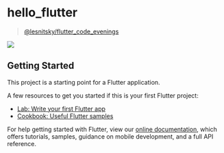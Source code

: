 # hello_flutter

> [@lesnitsky/flutter_code_evenings](https://github.com/lesnitsky/flutter_code_evenings)

![](https://res.cloudinary.com/dzsjwgjii/image/upload/v1596233572/hello-flutter_rnp4cy.png)

## Getting Started

This project is a starting point for a Flutter application.

A few resources to get you started if this is your first Flutter project:

- [Lab: Write your first Flutter app](https://flutter.dev/docs/get-started/codelab)
- [Cookbook: Useful Flutter samples](https://flutter.dev/docs/cookbook)

For help getting started with Flutter, view our
[online documentation](https://flutter.dev/docs), which offers tutorials,
samples, guidance on mobile development, and a full API reference.
